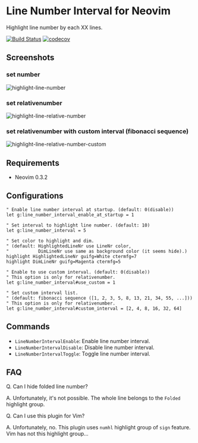 # Line Number Interval for Neovim

Highlight line number by each XX lines.

[![Build Status](https://travis-ci.org/IMOKURI/line-number-interval.nvim.svg?branch=master)](https://travis-ci.org/IMOKURI/line-number-interval.nvim)
[![codecov](https://codecov.io/gh/IMOKURI/line-number-interval.nvim/branch/master/graph/badge.svg)](https://codecov.io/gh/IMOKURI/line-number-interval.nvim)

## Screenshots

### set number

![highlight-line-number](https://user-images.githubusercontent.com/1638500/66444757-6b181f80-ea7f-11e9-8d26-20768193934e.gif)

### set relativenumber

![highlight-line-relative-number](https://user-images.githubusercontent.com/1638500/66444779-79663b80-ea7f-11e9-8c97-8fbd0552c6ca.gif)

### set relativenumber with custom interval (fibonacci sequence)

![highlight-line-relative-number-custom](https://user-images.githubusercontent.com/1638500/66466246-565a7c80-eabd-11e9-9ca8-1db2b0160c0a.gif)

## Requirements

- Neovim 0.3.2

## Configurations

``` vim
" Enable line number interval at startup. (default: 0(disable))
let g:line_number_interval_enable_at_startup = 1

" Set interval to highlight line number. (default: 10)
let g:line_number_interval = 5

" Set color to highlight and dim.
" (default: HighlightedLineNr use LineNr color,
"           DimLineNr use same as background color (it seems hide).)
highlight HighlightedLineNr guifg=White ctermfg=7
highlight DimLineNr guifg=Magenta ctermfg=5

" Enable to use custom interval. (default: 0(disable))
" This option is only for relativenumber.
let g:line_number_interval#use_custom = 1

" Set custom interval list.
" (default: fibonacci sequence ([1, 2, 3, 5, 8, 13, 21, 34, 55, ...]))
" This option is only for relativenumber.
let g:line_number_interval#custom_interval = [2, 4, 8, 16, 32, 64]
```

## Commands

- `LineNumberIntervalEnable`: Enable line number interval.
- `LineNumberIntervalDisable`: Disable line number interval.
- `LineNumberIntervalToggle`: Toggle line number interval.

## FAQ

Q. Can I hide folded line number?

A. Unfortunately, it's not possible.
The whole line belongs to the `Folded` highlight group.

Q. Can I use this plugin for Vim?

A. Unfortunately, no.
This plugin uses `numhl` highlight group of `sign` feature.
Vim has not this highlight group...
